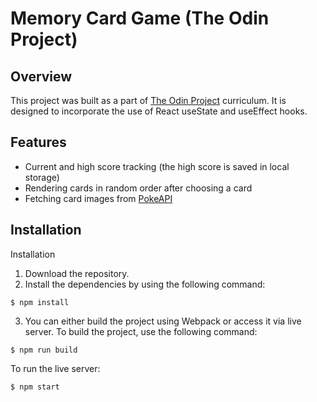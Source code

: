 # Memory Card Game (The Odin Project)

## Overview

This project was built as a part of [The Odin Project](https://www.theodinproject.com/lessons/node-path-react-new-memory-card) curriculum. It is designed to incorporate the use of React useState and useEffect hooks.

## Features

- Current and high score tracking (the high score is saved in local storage)
- Rendering cards in random order after choosing a card
- Fetching card images from [PokeAPI](https://pokeapi.co)

## Installation

Installation

1. Download the repository.
2. Install the dependencies by using the following command:

```
$ npm install
```

3. You can either build the project using Webpack or access it via live server. To build the project, use the following command:

```
$ npm run build
```

To run the live server:

```
$ npm start
```
